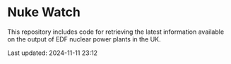 # Nuke Watch

This repository includes code for retrieving the latest information available on the output of EDF nuclear power plants in the UK.

Last updated: 2024-11-11 23:12